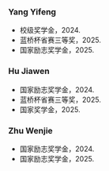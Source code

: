 ### Yang Yifeng
- 校级奖学金，2024.
- 蓝桥杯省赛三等奖，2025.
- 国家励志奖学金，2025.

### Hu Jiawen
- 国家励志奖学金，2024.
- 蓝桥杯省赛三等奖，2025.
- 国家奖学金，2025.

### Zhu Wenjie
- 国家励志奖学金，2024.
- 国家励志奖学金，2025.

